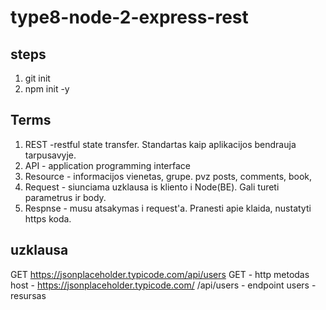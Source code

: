 # type8-node-2-express-rest

## steps

1. git init
2. npm init -y

## Terms

1. REST -restful state transfer. Standartas kaip aplikacijos bendrauja tarpusavyje.
2. API - application programming interface
3. Resource - informacijos vienetas, grupe. pvz posts, comments, book,
4. Request - siunciama uzklausa is kliento i Node(BE). Gali tureti parametrus ir body.
5. Respnse - musu atsakymas i request'a. Pranesti apie klaida, nustatyti https koda.

## uzklausa

GET https://jsonplaceholder.typicode.com/api/users
GET - http metodas
host - https://jsonplaceholder.typicode.com/
/api/users - endpoint
users - resursas
